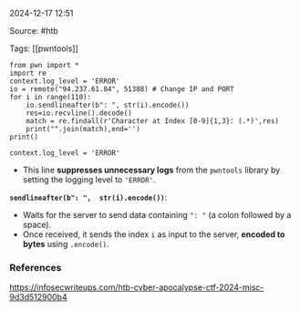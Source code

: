 
2024-12-17 12:51

Source: #htb 

Tags: [[pwntools]]

```
from pwn import * 
import re
context.log_level = 'ERROR' 
io = remote("94.237.61.84", 51388) # Change IP and PORT 
for i in range(110):
	io.sendlineafter(b": ", str(i).encode())
	res=io.recvline().decode() 
	match = re.findall(r'Character at Index [0-9]{1,3}: (.*)',res)
	print("".join(match),end='') 
print()
```

`context.log_level = 'ERROR'`
- This line **suppresses unnecessary logs** from the `pwntools` library by setting the logging level to `'ERROR'`.

**`sendlineafter(b": ",  str(i).encode())`**:
- Waits for the server to send data containing `": "` (a colon followed by a space).
- Once received, it sends the index `i` as input to the server, **encoded to bytes** using `.encode()`.



### References
https://infosecwriteups.com/htb-cyber-apocalypse-ctf-2024-misc-9d3d512900b4